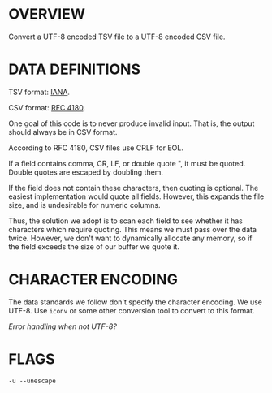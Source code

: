 # OVERVIEW

Convert a UTF-8 encoded TSV file to a UTF-8 encoded CSV file.

# DATA DEFINITIONS

TSV format: [IANA](https://www.iana.org/assignments/media-types/text/tab-separated-values).

CSV format: [RFC 4180](https://tools.ietf.org/html/rfc4180).

One goal of this code is to never produce invalid input.  That is, the output should always be in CSV format.

According to RFC 4180, CSV files use CRLF for EOL.

If a field contains comma, CR, LF, or double quote ", it must be quoted.  Double quotes are escaped by doubling them.

If the field does not contain these characters, then quoting is optional.  The easiest implementation would quote all fields. However, this expands the file size, and is undesirable for numeric columns.

Thus, the solution we adopt is to scan each field to see whether it has characters which require quoting.  This means we must pass over the data twice.  However, we don't want to dynamically allocate any memory, so if the field exceeds the size of our buffer we quote it.

# CHARACTER ENCODING

The data standards we follow don't specify the character encoding.  We use UTF-8.  Use `iconv` or some other conversion tool to convert to this format.

*Error handling when not UTF-8?*

# FLAGS

    -u --unescape

